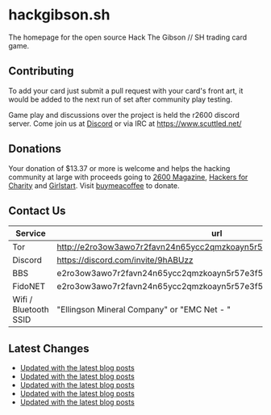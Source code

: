 # hackgibson.sh
The homepage for the open source Hack The Gibson // SH trading card game.


## Contributing

To add your card just submit a pull request with your card's front art, it would be added to the next run of set after community play testing.

Game play and discussions over the project is held the r2600 discord server. Come join us at [Discord](https://discord.com/invite/9hABUzz) or via IRC at https://www.scuttled.net/


## Donations

Your donation of $13.37 or more is welcome and helps the hacking community at large with proceeds going to [2600 Magazine](https://2600.com/), [Hackers for Charity](https://hackersforcharity.org) and [Girlstart](https://girlstart.org).  Visit [buymeacoffee](https://www.buymeacoffee.com/hackgibson.sh) to donate.


## Contact Us

Service | url
-|-
Tor | http://e2ro3ow3awo7r2favn24n65ycc2qmzkoayn5r57e3f56nvjwdcgg32ad.onion
Discord | https://discord.com/invite/9hABUzz
BBS | e2ro3ow3awo7r2favn24n65ycc2qmzkoayn5r57e3f56nvjwdcgg32ad.onion:23
FidoNET | e2ro3ow3awo7r2favn24n65ycc2qmzkoayn5r57e3f56nvjwdcgg32ad.onion:24554
Wifi / Bluetooth SSID | "Ellingson Mineral Company" or "EMC Net - <fidonet address>"

## Latest Changes
<!-- BLOG-POST-LIST:START -->
- [Updated with the latest blog posts](https://github.com/DFW2600/hackgibson.sh/commit/44eb7f65d7b237e0d17fb399a1e4eb8cfecb352f)
- [Updated with the latest blog posts](https://github.com/DFW2600/hackgibson.sh/commit/3178ef1c0e8a611f1606ce31f2c2b4f1f506a0ee)
- [Updated with the latest blog posts](https://github.com/DFW2600/hackgibson.sh/commit/b25ed413562cc57032c2adcfa126f431be2d901f)
- [Updated with the latest blog posts](https://github.com/DFW2600/hackgibson.sh/commit/c25146dc2645e922fe41e2e06d1ff14901b3c45c)
- [Updated with the latest blog posts](https://github.com/DFW2600/hackgibson.sh/commit/3d24404b05198c84e02b1c27f1151661c424ff59)
<!-- BLOG-POST-LIST:END -->
